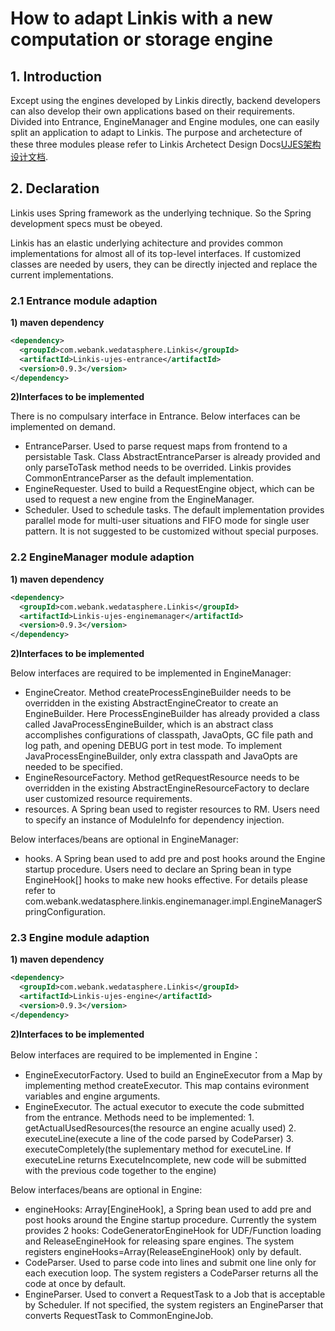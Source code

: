 # How to adapt Linkis with a new computation or storage engine

## 1. Introduction

Except using the engines developed by Linkis directly, backend developers can also develop their own applications based on their requirements. 
Divided into Entrance, EngineManager and Engine modules, one can easily split an application to adapt to Linkis. 
The purpose and archetecture of these three modules please refer to Linkis Archetect Design Docs[UJES架构设计文档](../ch4/Linkis-UJES设计文档.md).


## 2. Declaration

Linkis uses Spring framework as the underlying technique. So the Spring development specs must be obeyed.

Linkis has an elastic underlying achitecture and provides common implementations for almost all of its top-level interfaces. If customized classes are needed by users, they can be directly injected and replace the current implementations.


### 2.1 Entrance module adaption

**1) maven dependency**

```xml
<dependency>
  <groupId>com.webank.wedatasphere.Linkis</groupId>
  <artifactId>Linkis-ujes-entrance</artifactId>
  <version>0.9.3</version>
</dependency>
```

**2)Interfaces to be implemented**

There is no compulsary interface in Entrance. Below interfaces can be implemented on demand.
- EntranceParser. Used to parse request maps from frontend to a persistable Task. Class AbstractEntranceParser is already provided and only parseToTask method needs to be overrided. Linkis provides CommonEntranceParser as the default implementation.
- EngineRequester. Used to build a RequestEngine object, which can be used to request a new engine from the EngineManager.
- Scheduler. Used to schedule tasks. The default implementation provides parallel mode for multi-user situations and FIFO mode for single user pattern. It is not suggested to be customized without special purposes.

### 2.2 EngineManager module adaption

**1) maven dependency**

```xml
<dependency>
  <groupId>com.webank.wedatasphere.Linkis</groupId>
  <artifactId>Linkis-ujes-enginemanager</artifactId>
  <version>0.9.3</version>
</dependency>
```

**2)Interfaces to be implemented**

Below interfaces are required to be implemented in EngineManager:
- EngineCreator. Method createProcessEngineBuilder needs to be overridden in the existing AbstractEngineCreator to create an EngineBuilder.
Here ProcessEngineBuilder has already provided a class called JavaProcessEngineBuilder, which is an abstract class accomplishes configurations of classpath, JavaOpts, GC file path and log path, and opening DEBUG port in test mode. To implement JavaProcessEngineBuilder, only extra classpath and JavaOpts are needed to be specified.
- EngineResourceFactory. Method getRequestResource needs to be overridden in the existing AbstractEngineResourceFactory to declare user customized resource requirements.
- resources. A Spring bean used to register resources to RM. Users need to specify an instance of ModuleInfo for dependency injection.

Below interfaces/beans are optional in EngineManager:
- hooks. A Spring bean used to add pre and post hooks around the Engine startup procedure. Users need to declare an Spring bean in type EngineHook[] hooks to make new hooks effective. For details please refer to com.webank.wedatasphere.linkis.enginemanager.impl.EngineManagerSpringConfiguration.


### 2.3 Engine module adaption

**1) maven dependency**

```xml
<dependency>
  <groupId>com.webank.wedatasphere.Linkis</groupId>
  <artifactId>Linkis-ujes-engine</artifactId>
  <version>0.9.3</version>
</dependency>
```


**2)Interfaces to be implemented**

Below interfaces are required to be implemented in Engine：
- EngineExecutorFactory. Used to build an EngineExecutor from a Map by implementing method createExecutor. This map contains evironment variables and engine arguments.
- EngineExecutor. The actual executor to execute the code submitted from the entrance. 
    Methods need to be implemented: 
      1. getActualUsedResources(the resource an engine acually used)
      2. executeLine(execute a line of the code parsed by CodeParser)
      3. executeCompletely(the suplementary method for executeLine. If executeLine returns ExecuteIncomplete, new code will be submitted with the previous code together to the engine)

Below interfaces/beans are optional in Engine:
- engineHooks: Array[EngineHook], a Spring bean used to add pre and post hooks around the Engine startup procedure. Currently the system provides 2 hooks: CodeGeneratorEngineHook for UDF/Function loading and ReleaseEngineHook for releasing spare engines. The system registers engineHooks=Array(ReleaseEngineHook) only by default.
- CodeParser. Used to parse code into lines and submit one line only for each execution loop. The system registers a CodeParser returns all the code at once by default. 
- EngineParser. Used to convert a RequestTask to a Job that is acceptable by Scheduler. If not specified, the system registers an EngineParser that converts RequestTask to CommonEngineJob.
